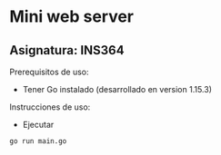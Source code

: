 # Mini web server
## Asignatura: INS364

Prerequisitos de uso:
- Tener Go instalado (desarrollado en version 1.15.3)

Instrucciones de uso:
- Ejecutar
```console
go run main.go
```